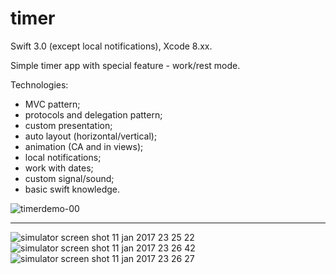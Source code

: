 # timer

Swift 3.0 (except local notifications), Xcode 8.xx.

Simple timer app with special feature - work/rest mode.

Technologies:
- MVC pattern;
- protocols and delegation pattern;
- custom presentation;
- auto layout (horizontal/vertical);
- animation (CA and in views);
- local notifications;
- work with dates;
- custom signal/sound;
- basic swift knowledge.

![timerdemo-00](https://user-images.githubusercontent.com/23110283/26842233-bec9e1d6-4af4-11e7-9c94-c0556cf5e4b3.gif)

*****

![simulator screen shot 11 jan 2017 23 25 22](https://cloud.githubusercontent.com/assets/23110283/21865117/c9f60646-d855-11e6-9717-74bd6160934d.png)
![simulator screen shot 11 jan 2017 23 26 42](https://cloud.githubusercontent.com/assets/23110283/21865121/cd90159e-d855-11e6-9291-c3511b14df87.png)
![simulator screen shot 11 jan 2017 23 26 27](https://cloud.githubusercontent.com/assets/23110283/21865123/ceea8dfc-d855-11e6-965b-6f19a17b7642.png)
